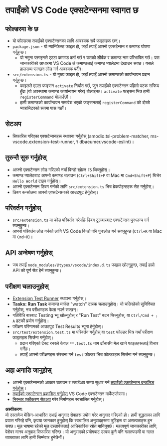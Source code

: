 # तपाईंको VS Code एक्सटेन्सनमा स्वागत छ

## फोल्डरमा के छ

* यो फोल्डरमा तपाईंको एक्सटेन्सनका लागि आवश्यक सबै फाइलहरू छन्।
* `package.json` - यो म्यानिफेस्ट फाइल हो, जहाँ तपाईं आफ्नो एक्सटेन्सन र कमाण्ड घोषणा गर्नुहुन्छ।
  * यो नमूना प्लगइनले एउटा कमाण्ड दर्ता गर्छ र यसको शीर्षक र कमाण्ड नाम परिभाषित गर्छ। यस जानकारीको आधारमा VS Code ले कमाण्डलाई कमाण्ड प्यालेटमा देखाउन सक्छ। यसले हालसम्म प्लगइन लोड गर्न आवश्यक पर्दैन।
* `src/extension.ts` - यो मुख्य फाइल हो, जहाँ तपाईं आफ्नो कमाण्डको कार्यान्वयन प्रदान गर्नुहुन्छ।
  * फाइलले एउटा फङ्सन `activate` निर्यात गर्छ, जुन तपाईंको एक्सटेन्सन पहिलो पटक सक्रिय हुँदा (यो अवस्थामा कमाण्ड कार्यान्वयन गरेर) बोलाइन्छ। `activate` फङ्सन भित्र हामी `registerCommand` बोलाउँछौं।
  * हामी कमाण्डको कार्यान्वयन समावेश भएको फङ्सनलाई `registerCommand` को दोस्रो प्यारामिटरको रूपमा पास गर्छौं।

## सेटअप

* सिफारिस गरिएका एक्सटेन्सनहरू स्थापना गर्नुहोस् (amodio.tsl-problem-matcher, ms-vscode.extension-test-runner, र dbaeumer.vscode-eslint)।

## तुरुन्तै सुरु गर्नुहोस्

* आफ्नो एक्सटेन्सन लोड गरिएको नयाँ विन्डो खोल्न `F5` थिच्नुहोस्।
* कमाण्ड प्यालेटबाट आफ्नो कमाण्ड चलाउन (`Ctrl+Shift+P` वा Mac मा `Cmd+Shift+P`) थिचेर `Hello World` टाइप गर्नुहोस्।
* आफ्नो एक्सटेन्सन डिबग गर्नको लागि `src/extension.ts` भित्र ब्रेकपोइन्टहरू सेट गर्नुहोस्।
* डिबग कन्सोलमा आफ्नो एक्सटेन्सनको आउटपुट हेर्नुहोस्।

## परिवर्तन गर्नुहोस्

* `src/extension.ts` मा कोड परिवर्तन गरेपछि डिबग टुलबारबाट एक्सटेन्सन पुनःलन्च गर्न सक्नुहुन्छ।
* आफ्नो परिवर्तन लोड गर्नको लागि VS Code विन्डो पनि पुनःलोड गर्न सक्नुहुन्छ (`Ctrl+R` वा Mac मा `Cmd+R`)।

## API अन्वेषण गर्नुहोस्

* जब तपाईं `node_modules/@types/vscode/index.d.ts` फाइल खोल्नुहुन्छ, तपाईं हाम्रो API को पूर्ण सेट हेर्न सक्नुहुन्छ।

## परीक्षण चलाउनुहोस्

* [Extension Test Runner](https://marketplace.visualstudio.com/items?itemName=ms-vscode.extension-test-runner) स्थापना गर्नुहोस्।
* **Tasks: Run Task** कमाण्ड मार्फत "watch" टास्क चलाउनुहोस्। यो चलिरहेको सुनिश्चित गर्नुहोस्, नत्र परीक्षणहरू फेला नपर्न सक्छन्।
* गतिविधि बारबाट Testing भ्यू खोल्नुहोस् र "Run Test" बटन थिच्नुहोस्, वा `Ctrl/Cmd + ; A` हटकी प्रयोग गर्नुहोस्।
* परीक्षण परिणामको आउटपुट Test Results भ्यूमा हेर्नुहोस्।
* `src/test/extension.test.ts` मा परिवर्तन गर्नुहोस् वा `test` फोल्डर भित्र नयाँ परीक्षण फाइलहरू सिर्जना गर्नुहोस्।
  * प्रदान गरिएको टेस्ट रनरले केवल `**.test.ts` नाम ढाँचासँग मेल खाने फाइलहरूलाई विचार गर्नेछ।
  * तपाईं आफ्नो परीक्षणहरू संरचना गर्न `test` फोल्डर भित्र फोल्डरहरू सिर्जना गर्न सक्नुहुन्छ।

## अझ अगाडि जानुहोस्

* आफ्नो एक्सटेन्सनको आकार घटाउन र स्टार्टअप समय सुधार गर्न [तपाईंको एक्सटेन्सन बन्डलिङ गर्नुहोस्](https://code.visualstudio.com/api/working-with-extensions/bundling-extension)।
* [तपाईंको एक्सटेन्सन प्रकाशित गर्नुहोस्](https://code.visualstudio.com/api/working-with-extensions/publishing-extension) VS Code एक्सटेन्सन मार्केटप्लेसमा।
* [निरन्तर एकीकरण सेटअप](https://code.visualstudio.com/api/working-with-extensions/continuous-integration) गरेर निर्माणहरू स्वचालित गर्नुहोस्।

**अस्वीकरण**:  
यो दस्तावेज मेसिन-आधारित एआई अनुवाद सेवाहरू प्रयोग गरेर अनुवाद गरिएको हो। हामी शुद्धताका लागि प्रयास गरिरहे पनि, कृपया जानकार हुनुहोस् कि स्वचालित अनुवादहरूमा त्रुटिहरू वा असत्यताहरू हुन सक्छ। मूल भाषामा रहेको मूल दस्तावेजलाई आधिकारिक स्रोत मानिनुपर्छ। महत्वपूर्ण जानकारीका लागि, पेशेवर मानव अनुवाद सिफारिस गरिन्छ। यो अनुवादको प्रयोगबाट उत्पन्न कुनै पनि गलतफहमी वा गलत व्याख्याका लागि हामी जिम्मेवार हुनेछैनौं।